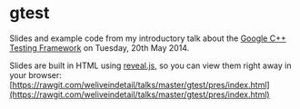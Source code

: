 gtest
=====

Slides and example code from my introductory talk about the [Google C++ Testing Framework](https://code.google.com/p/googletest/) on Tuesday, 20th May 2014.

Slides are built in HTML using [reveal.js](http://lab.hakim.se/reveal-js/), so you can view them right away in your browser: [https://rawgit.com/weliveindetail/talks/master/gtest/pres/index.html](https://rawgit.com/weliveindetail/talks/master/gtest/pres/index.html)
